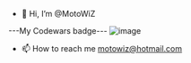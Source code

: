 - 👋 Hi, I’m @MotoWiZ

---My Codewars badge---
![image](https://www.codewars.com/users/MotoWiZ/badges/large)


<!---
My HackerRank badge---
<iframe src="https://hackerrank-badge.herokuapp.com/MotoWiZ" style="border: 0; height: 230px; width: 240px; overflow:hidden;" scrolling="no" frameBorder="0"></iframe>
--->

- 📫 How to reach me motowiz@hotmail.com
<!---
MotoWiZ/MotoWiZ is a ✨ special ✨ repository because its `README.md` (this file) appears on your GitHub profile.
You can click the Preview link to take a look at your changes.
--->
